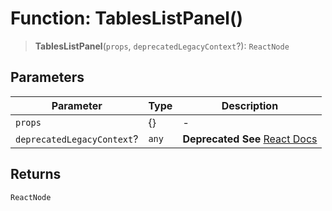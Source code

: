 # Function: TablesListPanel()

> **TablesListPanel**(`props`, `deprecatedLegacyContext`?): `ReactNode`

## Parameters

| Parameter | Type | Description |
| ------ | ------ | ------ |
| `props` | \{\} | - |
| `deprecatedLegacyContext`? | `any` | **Deprecated** **See** [React Docs](https://legacy.reactjs.org/docs/legacy-context.html#referencing-context-in-lifecycle-methods) |

## Returns

`ReactNode`
